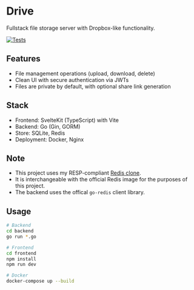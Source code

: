 # Drive
Fullstack file storage server with Dropbox-like functionality.

[![Tests](https://github.com/thomascpowell/drive/actions/workflows/tests.yml/badge.svg)](https://github.com/thomascpowell/drive/actions/workflows/tests.yml)

## Features
- File management operations (upload, download, delete)
- Clean UI with secure authentication via JWTs
- Files are private by default, with optional share link generation

## Stack
- Frontend: SvelteKit (TypeScript) with Vite
- Backend: Go (Gin, GORM)
- Store: SQLite, Redis
- Deployment: Docker, Nginx

## Note
- This project uses my RESP-compliant [Redis clone](https://github.com/thomascpowell/redis/).
- It is interchangeable with the official Redis image for the purposes of this project.
- The backend uses the offical `go-redis` client library. 

## Usage
```sh
# Backend
cd backend
go run *.go

# Frontend
cd frontend
npm install
npm run dev

# Docker
docker-compose up --build
```
